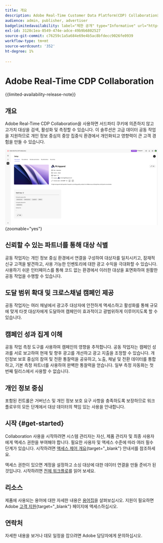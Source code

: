 ```yaml
---
title: 개요
description: Adobe Real-Time Customer Data Platform(CDP) Collaboration을 사용하여 서드파티 쿠키에 의존하지 않고 고부가가치 대상을 검색, 활성화 및 측정하는 방법에 대해 알아봅니다.
audience: admin, publisher, advertiser
badgelimitedavailability: label="제한 공개" type="Informative" url="https://helpx.adobe.com/kr/legal/product-descriptions/real-time-customer-data-platform-collaboration.html newtab=true"
exl-id: 3128c1ea-8549-474e-adce-49b9b6802527
source-git-commit: c76259c1a5a684e69e4b5ac8bfdecc9026fe0939
workflow-type: tm+mt
source-wordcount: '352'
ht-degree: 1%

---
```


# Adobe Real-Time CDP Collaboration

{{limited-availability-release-note}}

## 개요

Adobe Real-Time CDP Collaboration을 사용하면 서드파티 쿠키에 의존하지 않고 고가치 대상을 검색, 활성화 및 측정할 수 있습니다. 이 솔루션은 고급 데이터 공동 작업을 지원하므로 개인 정보 중심의 중앙 집중식 환경에서 개인화되고 영향력이 큰 고객 경험을 만들 수 있습니다.

![Real-Time CDP Collaboration 설정 페이지로 조직을 표시합니다.](/help/assets/overview/home.png){zoomable="yes"}

## 신뢰할 수 있는 파트너를 통해 대상 식별

공동 작업자는 개인 정보 중심 환경에서 연결을 구성하여 대상자를 일치시키고, 잠재적 신규 고객을 발견하고, 사용 가능한 인벤토리에 대한 광고 수익을 극대화할 수 있습니다. 사용하기 쉬운 인터페이스를 통해 코드 없는 환경에서 이러한 대상을 표면화하여 원활한 공동 작업을 수행할 수 있습니다.

## 도달 범위 확대 및 크로스채널 캠페인 제공

공동 작업자는 여러 채널에서 광고주 대상자에 안전하게 액세스하고 활성화를 통해 규모에 맞게 타겟 대상자에게 도달하여 캠페인이 효과적이고 광범위하게 이루어지도록 할 수 있습니다.

## 캠페인 성과 집계 이해

공동 작업 측정 도구를 사용하여 캠페인의 영향을 추적합니다. 공동 작업자는 캠페인 성과를 서로 보고하여 현재 및 향후 광고를 개선하고 광고 지출을 조정할 수 있습니다. 개인정보 보호 중심의 참여 및 전환 통찰력을 공유하고, 노출, 채널 및 전환 데이터를 통합하고, 기본 측정 파트너를 사용하여 완벽한 통찰력을 얻습니다. 일부 측정 자동화는 첫 번째 릴리스에서 사용할 수 없습니다.

## 개인 정보 중심

포함된 컨트롤은 거버넌스 및 개인 정보 보호 요구 사항을 충족하도록 보장하므로 워크플로우의 모든 단계에서 대상 데이터의 책임 있는 사용을 안내합니다.

## 시작 {#get-started}

Collaboration 사용을 시작하려면 시스템 관리자는 자신, 제품 관리자 및 최종 사용자에게 액세스 권한을 부여해야 합니다. 필요한 사용자 및 액세스 수준에 따라 여러 필수 단계가 있습니다. 시작하려면 [액세스 제어 개요](/help/guide/permissions/overview.md){target="_blank"} 안내서를 참조하세요.

액세스 권한이 있으면 계정을 설정하고 소싱 대상에 대한 데이터 연결을 만들 준비가 된 것입니다. 시작하려면 [전체 워크플로](/help/guide/overview/end-to-end-workflow.md)를 읽어 보세요.

## 리소스

제품에 사용되는 용어에 대한 자세한 내용은 [용어집](/help/guide/glossary.md)을 살펴보십시오. 지원이 필요하면 Adobe [고객 지원](https://experienceleague.adobe.com/home?lang=ko&support-tab=open-ticket#support){target="_blank"} 페이지에 액세스하십시오.

## 연락처

자세한 내용을 보거나 데모 일정을 잡으려면 Adobe 담당자에게 문의하십시오.
